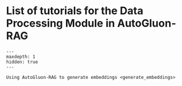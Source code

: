 # List of tutorials for the Data Processing Module in AutoGluon-RAG

```{toctree}
---
maxdepth: 1
hidden: true
---

Using AutoGluon-RAG to generate embeddings <generate_embeddings>
```
